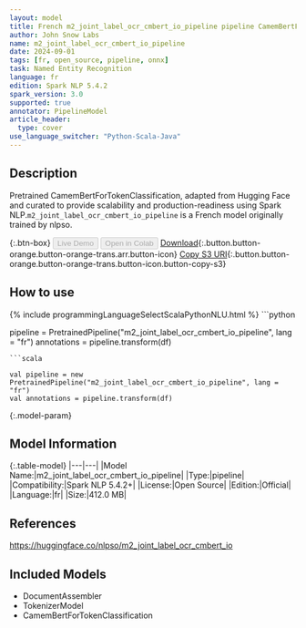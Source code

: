 ```yaml
---
layout: model
title: French m2_joint_label_ocr_cmbert_io_pipeline pipeline CamemBertForTokenClassification from nlpso
author: John Snow Labs
name: m2_joint_label_ocr_cmbert_io_pipeline
date: 2024-09-01
tags: [fr, open_source, pipeline, onnx]
task: Named Entity Recognition
language: fr
edition: Spark NLP 5.4.2
spark_version: 3.0
supported: true
annotator: PipelineModel
article_header:
  type: cover
use_language_switcher: "Python-Scala-Java"
---
```


## Description

Pretrained CamemBertForTokenClassification, adapted from Hugging Face and curated to provide scalability and production-readiness using Spark NLP.`m2_joint_label_ocr_cmbert_io_pipeline` is a French model originally trained by nlpso.

{:.btn-box}
<button class="button button-orange" disabled>Live Demo</button>
<button class="button button-orange" disabled>Open in Colab</button>
[Download](https://s3.amazonaws.com/auxdata.johnsnowlabs.com/public/models/m2_joint_label_ocr_cmbert_io_pipeline_fr_5.4.2_3.0_1725175282472.zip){:.button.button-orange.button-orange-trans.arr.button-icon}
[Copy S3 URI](s3://auxdata.johnsnowlabs.com/public/models/m2_joint_label_ocr_cmbert_io_pipeline_fr_5.4.2_3.0_1725175282472.zip){:.button.button-orange.button-orange-trans.button-icon.button-copy-s3}

## How to use



<div class="tabs-box" markdown="1">
{% include programmingLanguageSelectScalaPythonNLU.html %}
```python

pipeline = PretrainedPipeline("m2_joint_label_ocr_cmbert_io_pipeline", lang = "fr")
annotations =  pipeline.transform(df)   

```
```scala

val pipeline = new PretrainedPipeline("m2_joint_label_ocr_cmbert_io_pipeline", lang = "fr")
val annotations = pipeline.transform(df)

```
</div>

{:.model-param}
## Model Information

{:.table-model}
|---|---|
|Model Name:|m2_joint_label_ocr_cmbert_io_pipeline|
|Type:|pipeline|
|Compatibility:|Spark NLP 5.4.2+|
|License:|Open Source|
|Edition:|Official|
|Language:|fr|
|Size:|412.0 MB|

## References

https://huggingface.co/nlpso/m2_joint_label_ocr_cmbert_io

## Included Models

- DocumentAssembler
- TokenizerModel
- CamemBertForTokenClassification